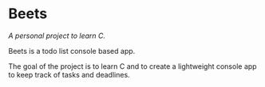 # Beets
*A personal project to learn C.*

Beets is a todo list console based app.

The goal of the project is to learn C and to create a lightweight console app to keep track of tasks and deadlines.

